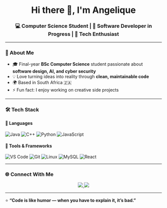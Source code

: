 <h1 align="center">Hi there 👋, I'm Angelique</h1>

<h3 align="center">💻 Computer Science Student | 🌱 Software Developer in Progress | 🚀 Tech Enthusiast</h3>

---

### 🧠 About Me  
- 🎓 Final-year **BSc Computer Science** student passionate about **software design, AI, and cyber security**  
- 💡 Love turning ideas into reality through **clean, maintainable code**  
- 🌍 Based in South Africa 🇿🇦  
- ⚡ Fun fact: I enjoy working on creative side projects 

---

### 🛠️ Tech Stack  
#### 💬 Languages  
![Java](https://img.shields.io/badge/Java-ED8B00?style=for-the-badge&logo=java&logoColor=white)
![C++](https://img.shields.io/badge/C++-00599C?style=for-the-badge&logo=c%2B%2B&logoColor=white)
![Python](https://img.shields.io/badge/Python-3776AB?style=for-the-badge&logo=python&logoColor=white)
![JavaScript](https://img.shields.io/badge/JavaScript-F7DF1E?style=for-the-badge&logo=javascript&logoColor=black)

#### 🧰 Tools & Frameworks  
![VS Code](https://img.shields.io/badge/VS_Code-007ACC?style=for-the-badge&logo=visualstudiocode&logoColor=white)
![Git](https://img.shields.io/badge/Git-F05032?style=for-the-badge&logo=git&logoColor=white)
![Linux](https://img.shields.io/badge/Linux-FCC624?style=for-the-badge&logo=linux&logoColor=black)
![MySQL](https://img.shields.io/badge/MySQL-4479A1?style=for-the-badge&logo=mysql&logoColor=white)
![React](https://img.shields.io/badge/React-61DBFB?style=for-the-badge&logo=react&logoColor=black)

---



### 🌐 Connect With Me  

<p align="center">
  <a href="https://www.linkedin.com/in/angelique-breedt" target="_blank">
    <img src="https://img.shields.io/badge/LinkedIn-0077B5?style=for-the-badge&logo=linkedin&logoColor=white"/>
  </a>
  <a href="mailto:angiexbreedt@gmail.com">
    <img src="https://img.shields.io/badge/Email-D14836?style=for-the-badge&logo=gmail&logoColor=white"/>
  </a>
</p>

---

⭐ **“Code is like humor — when you have to explain it, it’s bad.”**

